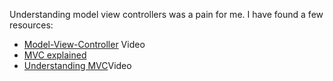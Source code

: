 Understanding model view controllers was a pain for me. I have found a few resources:

- [Model-View-Controller](https://www.youtube.com/watch?v=Iwwznm9XSME) Video
- [MVC explained](https://realpython.com/blog/python/the-model-view-controller-mvc-paradigm-summarized-with-legos/)
- [Understanding MVC](https://www.youtube.com/watch?v=eTdVkgF_Slo)Video
